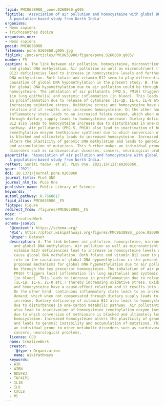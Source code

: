 ```yaml
---
figid: PMC8638980__pone.0260860.g005
figtitle: 'Association of air pollution and homocysteine with global DNA methylation:
  A population-based study from North India'
organisms:
- Homo sapiens
- Trichosanthes dioica
organisms_ner:
- Homo sapiens
pmcid: PMC8638980
filename: pone.0260860.g005.jpg
figlink: /pmc/articles/PMC8638980/figure/pone.0260860.g005/
number: F5
caption: A. The link between air pollution, homocysteine, micronutrient deficiencies
  and global DNA methylation. Air pollution as well as micronutrient (folate and vitamin
  B12) deficiencies lead to increase in homocysteine levels and further cause global
  DNA methylation. Both folate and vitamin B12 seem to play differential role in the
  causation of global DNA hypomethylation in the present study. B. The proposed mechanisms
  for global DNA hypomethylation due to air pollution could be through the key precursor
  homocysteine. The inhalation of air pollutants (PM2.5, PM10) triggers local inflammation
  (in lung epithelia) and systemic inflammation (in blood). This leads to increase
  in proinflammation due to release of cytokines (IL-1β, IL-6, IL-8 etc.) thereby
  increasing oxidative stress. Oxidative stress and homocysteine have a cause-effect
  relation and it results into increased homocysteine. On the other hand, continuous
  inflammatory state leads to an increased folate demand, which when not compensated
  through dietary supply leads to homocysteine increase. Dietary deficiency of vitamin
  B12 also leads to homocysteine increase due to disturbances in one-carbon metabolic
  pathway. Air pollutants (PM2.5, PM10) also lead to inactivation of homocysteine
  remethylation enzyme (methionine synthase) due to which conversion of methionine
  is blocked and ultimately leads to increased homocysteine. Increased homocysteine
  alters the plasticity of genomic DNA methylation and leads to genomic instability
  and accumulation of mutations. This further makes an individual prone to other metabolic
  disorders such as cardiovascular diseases, cancers, neurological problems.
papertitle: 'Association of air pollution and homocysteine with global DNA methylation:
  A population-based study from North India.'
reftext: Suniti Yadav, et al. PLoS One. 2021;16(12):e0260860.
year: '2021'
doi: 10.1371/journal.pone.0260860
journal_title: PLoS ONE
journal_nlm_ta: PLoS One
publisher_name: Public Library of Science
keywords: ''
automl_pathway: 0.7668617
figid_alias: PMC8638980__F5
figtype: Figure
redirect_from: /figures/PMC8638980__F5
ndex: ''
seo: CreativeWork
schema-jsonld:
  '@context': https://schema.org/
  '@id': https://pfocr.wikipathways.org/figures/PMC8638980__pone.0260860.g005.html
  '@type': Dataset
  description: A. The link between air pollution, homocysteine, micronutrient deficiencies
    and global DNA methylation. Air pollution as well as micronutrient (folate and
    vitamin B12) deficiencies lead to increase in homocysteine levels and further
    cause global DNA methylation. Both folate and vitamin B12 seem to play differential
    role in the causation of global DNA hypomethylation in the present study. B. The
    proposed mechanisms for global DNA hypomethylation due to air pollution could
    be through the key precursor homocysteine. The inhalation of air pollutants (PM2.5,
    PM10) triggers local inflammation (in lung epithelia) and systemic inflammation
    (in blood). This leads to increase in proinflammation due to release of cytokines
    (IL-1β, IL-6, IL-8 etc.) thereby increasing oxidative stress. Oxidative stress
    and homocysteine have a cause-effect relation and it results into increased homocysteine.
    On the other hand, continuous inflammatory state leads to an increased folate
    demand, which when not compensated through dietary supply leads to homocysteine
    increase. Dietary deficiency of vitamin B12 also leads to homocysteine increase
    due to disturbances in one-carbon metabolic pathway. Air pollutants (PM2.5, PM10)
    also lead to inactivation of homocysteine remethylation enzyme (methionine synthase)
    due to which conversion of methionine is blocked and ultimately leads to increased
    homocysteine. Increased homocysteine alters the plasticity of genomic DNA methylation
    and leads to genomic instability and accumulation of mutations. This further makes
    an individual prone to other metabolic disorders such as cardiovascular diseases,
    cancers, neurological problems.
  license: CC0
  name: CreativeWork
  creator:
    '@type': Organization
    name: WikiPathways
  keywords:
  - AIR
  - AIRN
  - NDUFB3
  - TNFAIP1
  - IL1B
  - IL6
  - CXCL8
  - MS
---
```

